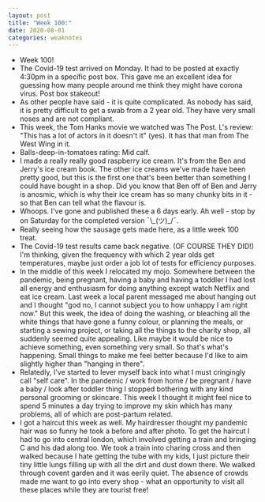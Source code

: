 ```yaml
---
layout: post
title: "Week 100:"
date: 2020-08-01
categories: weaknotes
---
```

* Week 100!
* The Covid-19 test arrived on Monday. It had to be posted at exactly 4:30pm in a specific post box. This gave me an excellent idea for guessing how many people around me think they might have corona virus. Post box stakeout!
* As other people have said - it is quite complicated. As nobody has said, it is pretty difficult to get a swab from a 2 year old. They have very small noses and are not compliant.
* This week, the Tom Hanks movie we watched was The Post. L's review: "This has a lot of actors in it doesn't it" (yes). It has that man from The West Wing in it.
* Balls-deep-in-tomatoes rating: Mid calf.
* I made a really really good raspberry ice cream. It's from the Ben and Jerry's ice cream book. The other ice creams we've made have been pretty good, but this is the first one that's been better than something I could have bought in a shop. Did you know that Ben off of Ben and Jerry is anosmic, which is why their ice cream has so many chunky bits in it - so that Ben can tell what the flavour is.
* Whoops. I've gone and published these a 6 days early. Ah well - stop by on Saturday for the completed version ¯\\\_(ツ)\_/¯.
* Really seeing how the sausage gets made here, as a little week 100 treat.
* The Covid-19 test results came back negative. (OF COURSE THEY DID!) I'm thinking, given the frequency with which 2 year olds get temperatures, maybe just order a job lot of tests for efficiency purposes.
* In the middle of this week I relocated my mojo. Somewhere between the pandemic, being pregnant, having a baby and having a toddler I had lost all energy and enthusiasm for doing anything except watch Netflix and eat ice cream. Last week a local parent messaged me about hanging out and I thought "god no, I cannot subject you to how unhappy I am right now." But this week, the idea of doing the washing, or bleaching all the white things that have gone a funny colour, or planning the meals, or starting a sewing project, or taking all the things to the charity shop, all suddenly seemed quite appealing. Like maybe it would be nice to achieve something, even something very small. So that's what's happening. Small things to make me feel better because I'd like to aim slightly higher than "hanging in there".
* Relatedly, I've started to lever myself back into what I must cringingly call "self care". In the pandemic / work from home / be pregnant / have a baby / look after toddler thing I stopped bothering with any kind personal grooming or skincare. This week I thought it might feel nice to spend 5 minutes a day trying to improve my skin which has many problems, all of which are post-partum related.
* I got a haircut this week as well. My hairdresser thought my pandemic hair was so funny he took a before and after photo. To get the haircut I had to go into central london, which involved getting a train and bringing C and his dad along too. We took a train into charing cross and then walked because I hate getting the tube with my kids, I just picture their tiny little lungs filling up with all the dirt and dust down there. We walked through covent garden and it was eerily quiet. The absence of crowds made me want to go into every shop - what an opportunity to visit all these places while they are tourist free!
